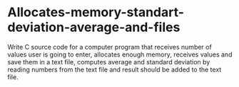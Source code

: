 # Allocates-memory-standart-deviation-average-and-files
Write C source code for a computer program that receives number of values user is going to enter, allocates enough memory, receives values and save them in a text file, computes average and standard deviation by reading numbers from the text file and result should be added to the text file.    
